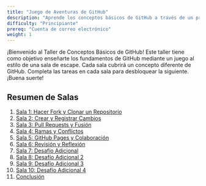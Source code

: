 ```yaml
---
title: "Juego de Aventuras de GitHub"
description: "Aprende los conceptos básicos de GitHub a través de un proyecto divertido y colaborativo donde cada participante contribuye a un juego de aventuras en evolución."
difficulty: "Principiante"
prereq: "Cuenta de correo electrónico"
weight: 1
---
```


¡Bienvenido al Taller de Conceptos Básicos de GitHub! Este taller tiene como objetivo enseñarte los fundamentos de GitHub mediante un juego al estilo de una sala de escape. Cada sala cubrirá un concepto diferente de GitHub. Completa las tareas en cada sala para desbloquear la siguiente. ¡Buena suerte!

## Resumen de Salas

<!--fix titles-->

1. [Sala 1: Hacer Fork y Clonar un Repositorio](./activity-1)
2. [Sala 2: Crear y Registrar Cambios](./activity-2)
3. [Sala 3: Pull Requests y Fusión](./activity-3)
4. [Sala 4: Ramas y Conflictos](./activity-4)
5. [Sala 5: GitHub Pages y Colaboración](./activity-5)
6. [Sala 6: Revisión y Reflexión](./activity-6)
7. [Sala 7: Desafío Adicional](./activity-7)
8. [Sala 8: Desafío Adicional 2](./activity-8)
9. [Sala 9: Desafío Adicional 3](./activity-9)
10. [Sala 10: Desafío Adicional 4](./activity-10)
11. [Conclusión](./conclusion)